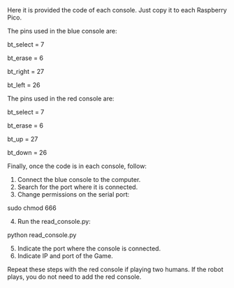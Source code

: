 Here it is provided the code of each console. Just copy it to each Raspberry Pico.

The pins used in the blue console are:

bt_select = 7

bt_erase = 6

bt_right = 27

bt_left = 26

The pins used in the red console are:

bt_select = 7

bt_erase = 6

bt_up = 27

bt_down = 26


Finally, once the code is in each console, follow:

1. Connect the blue console to the computer.
2. Search for the port where it is connected.
3. Change permissions on the serial port:

sudo chmod 666 <port>

4. Run the read_console.py:

python read_console.py

5. Indicate the port where the console is connected.
6. Indicate IP and port of the Game.

Repeat these steps with the red console if playing two humans. If the robot plays, you do not need to add the red console.
